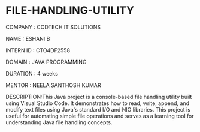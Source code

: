 # FILE-HANDLING-UTILITY

COMPANY   : CODTECH IT SOLUTIONS

NAME      : ESHANI B

INTERN ID : CTO4DF2558

DOMAIN    : JAVA PROGRAMMING

DURATION  : 4 weeks

MENTOR    : NEELA SANTHOSH KUMAR

DESCRIPTION:This Java project is a console-based file handling utility built using Visual Studio Code. It demonstrates how to read, write, append, and modify text files using Java's standard I/O and NIO libraries. This project is useful for automating simple file operations and serves as a learning tool for understanding Java file handling concepts.
